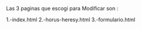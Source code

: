 Las 3 paginas que escogi para Modificar son :

1.-index.html
2.-horus-heresy.html
3.-formulario.html